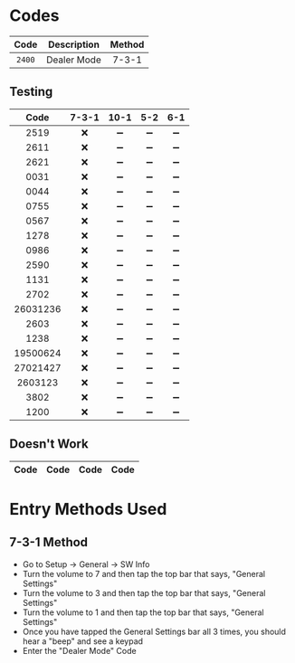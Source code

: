 # Codes
| Code | Description | Method |
| :---: | :---: | :---: |
| `2400` | Dealer Mode | 7-3-1 |

## Testing
| Code | 7-3-1 | 10-1 | 5-2 | 6-1 |
| :---: | :---: | :---: | :---: | :---: |
| 2519 | :x: | :heavy_minus_sign: | :heavy_minus_sign: | :heavy_minus_sign: |
| 2611 | :x: | :heavy_minus_sign: | :heavy_minus_sign: | :heavy_minus_sign: |
| 2621 | :x: | :heavy_minus_sign: | :heavy_minus_sign: | :heavy_minus_sign: |
| 0031 | :x: | :heavy_minus_sign: | :heavy_minus_sign: | :heavy_minus_sign: |
| 0044 | :x: | :heavy_minus_sign: | :heavy_minus_sign: | :heavy_minus_sign: |
| 0755 | :x: | :heavy_minus_sign: | :heavy_minus_sign: | :heavy_minus_sign: |
| 0567 | :x: | :heavy_minus_sign: | :heavy_minus_sign: | :heavy_minus_sign: |
| 1278 | :x: | :heavy_minus_sign: | :heavy_minus_sign: | :heavy_minus_sign: |
| 0986 | :x: | :heavy_minus_sign: | :heavy_minus_sign: | :heavy_minus_sign: |
| 2590 | :x: | :heavy_minus_sign: | :heavy_minus_sign: | :heavy_minus_sign: |
| 1131 | :x: | :heavy_minus_sign: | :heavy_minus_sign: | :heavy_minus_sign: |
| 2702 | :x: | :heavy_minus_sign: | :heavy_minus_sign: | :heavy_minus_sign: |
| 26031236 | :x: | :heavy_minus_sign: | :heavy_minus_sign: | :heavy_minus_sign: |
| 2603 | :x: | :heavy_minus_sign: | :heavy_minus_sign: | :heavy_minus_sign: |
| 1238 | :x: | :heavy_minus_sign: | :heavy_minus_sign: | :heavy_minus_sign: |
| 19500624 | :x: | :heavy_minus_sign: | :heavy_minus_sign: | :heavy_minus_sign: |
| 27021427 | :x: | :heavy_minus_sign: | :heavy_minus_sign: | :heavy_minus_sign: |
| 2603123 | :x: | :heavy_minus_sign: | :heavy_minus_sign: | :heavy_minus_sign: |
| 3802 | :x: | :heavy_minus_sign: | :heavy_minus_sign: | :heavy_minus_sign: |
| 1200 | :x: | :heavy_minus_sign: | :heavy_minus_sign: | :heavy_minus_sign: |

## Doesn't Work
| Code | Code | Code | Code |
| :---: | :---: | :---: | :---: |

# Entry Methods Used
## 7-3-1 Method
* Go to Setup -> General -> SW Info
* Turn the volume to 7 and then tap the top bar that says, "General Settings"
* Turn the volume to 3 and then tap the top bar that says, "General Settings"
* Turn the volume to 1 and then tap the top bar that says, "General Settings"
* Once you have tapped the General Settings bar all 3 times, you should hear a "beep" and see a keypad
* Enter the "Dealer Mode" Code
